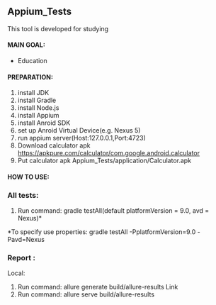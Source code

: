 Appium_Tests
-------------
This tool is developed for studying

#### MAIN GOAL:

- Education

#### PREPARATION:

1. install JDK
2. install Gradle
3. install  Node.js
4. install Appium
5. install Anroid SDK
6. set up Anroid Virtual Device(e.g. Nexus 5)
7. run appium server(Host:127.0.0.1,Port:4723)
8. Download calculator apk https://apkpure.com/calculator/com.google.android.calculator
9. Put calculator apk Appium_Tests/application/Calculator.apk

#### HOW TO USE:

### All tests:
1. Run command:  gradle testAll(default platformVersion = 9.0, avd = Nexus)*

*To specify use properties: gradle testAll -PplatformVersion=9.0 -Pavd=Nexus

### Report :
Local:
1. Run command:  allure generate build/allure-results
Link
1. Run command:  allure serve build/allure-results
